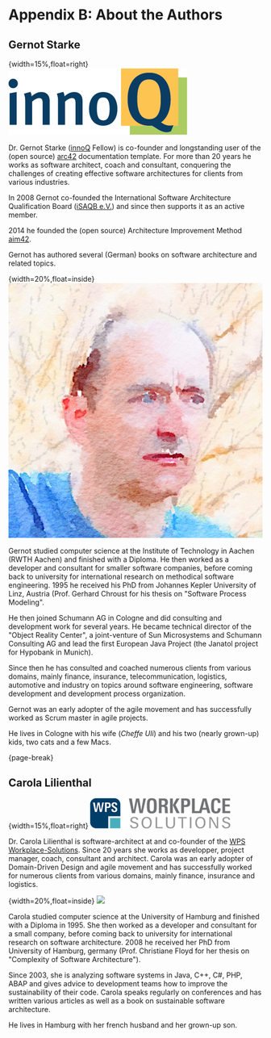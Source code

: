 
# Appendix B: About the Authors

## Gernot Starke

{width=15%,float=right}
![](images/42-backmatter/innoQ-logo.png)

Dr. Gernot Starke ([innoQ](http://innoq.com) Fellow) is co-founder and
longstanding user of the (open source) [arc42](http://arc42.org)
documentation template. For more than 20 years he works as software
architect, coach and consultant, conquering the challenges of creating effective software architectures for clients from various industries.

In 2008 Gernot co-founded the International Software Architecture Qualification Board ([iSAQB e.V.](http://isaqb.org)) and since then
supports it as an active member.

2014 he founded the (open source) Architecture Improvement Method [aim42](http://aim42.org).

Gernot has authored several (German) books on software architecture and related topics.

{width=20%,float=inside}
![](images/42-backmatter/gs-avatar.jpg)

Gernot studied computer science at the Institute of Technology in Aachen
(RWTH Aachen) and finished with a Diploma. He then worked as a
developer and consultant for smaller software companies, before coming
back to university for international research on methodical software engineering. 1995 he received his PhD from Johannes Kepler University of Linz, Austria (Prof. Gerhard Chroust for his thesis on "Software Process Modeling".

He then joined Schumann AG in Cologne and did consulting and development work for several years. He became technical director of the "Object Reality Center", a joint-venture of Sun Microsystems and Schumann Consulting AG and
lead the first European Java Project (the Janatol project for Hypobank in Munich).

Since then he has consulted and coached numerous clients from various
domains, mainly finance, insurance, telecommunication, logistics,
automotive and industry on topics around software engineering, software
development and development process organization.

Gernot was an early adopter of the agile movement and has successfully
worked as Scrum master in agile projects.

He lives in Cologne with his wife (_Cheffe Uli_) and his two (nearly grown-up)
kids, two cats and a few Macs.

{page-break}
## Carola Lilienthal

{width=15%,float=right}
![](images/42-backmatter/wps-logo.png)

Dr. Carola Lilienthal is software-architect at and co-founder of the [WPS Workplace-Solutions](http://wps.de). Since 20 years she works as developper, project manager, coach, consultant and architect. Carola was an early adopter of Domain-Driven Design and agile movement and has successfully worked for numerous clients from various
domains, mainly finance, insurance and logistics.

{width=20%,float=inside}
![](images/42-backmatter/carola.jpg)

Carola studied computer science at the University of Hamburg and finished with a Diploma in 1995. She then worked as a
developer and consultant for a small company, before coming back to university for international research on  software architecture. 2008 he received her PhD from University of Hamburg, germany (Prof. Christiane Floyd for her thesis on "Complexity of Software Architecture").

Since 2003, she is analyzing software systems in Java, C++, C#, PHP, ABAP and gives advice to development teams how to improve the sustainability of their code. Carola speaks regularly on conferences and has written various articles as well as a book on sustainable software architecture.

He lives in Hamburg with her french husband and her grown-up son.
